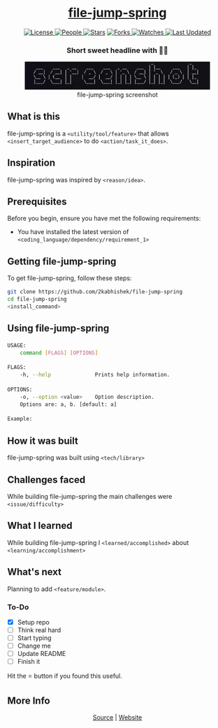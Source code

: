 <div align = "center">

<h1><a href="https://2kabhishek.github.io/file-jump-spring">file-jump-spring</a></h1>

<a href="https://github.com/2KAbhishek/file-jump-spring/blob/main/LICENSE">
<img alt="License" src="https://img.shields.io/github/license/2kabhishek/file-jump-spring?style=flat&color=eee&label="> </a>

<a href="https://github.com/2KAbhishek/file-jump-spring/graphs/contributors">
<img alt="People" src="https://img.shields.io/github/contributors/2kabhishek/file-jump-spring?style=flat&color=ffaaf2&label=People"> </a>

<a href="https://github.com/2KAbhishek/file-jump-spring/stargazers">
<img alt="Stars" src="https://img.shields.io/github/stars/2kabhishek/file-jump-spring?style=flat&color=98c379&label=Stars"></a>

<a href="https://github.com/2KAbhishek/file-jump-spring/network/members">
<img alt="Forks" src="https://img.shields.io/github/forks/2kabhishek/file-jump-spring?style=flat&color=66a8e0&label=Forks"> </a>

<a href="https://github.com/2KAbhishek/file-jump-spring/watchers">
<img alt="Watches" src="https://img.shields.io/github/watchers/2kabhishek/file-jump-spring?style=flat&color=f5d08b&label=Watches"> </a>

<a href="https://github.com/2KAbhishek/file-jump-spring/pulse">
<img alt="Last Updated" src="https://img.shields.io/github/last-commit/2kabhishek/file-jump-spring?style=flat&color=e06c75&label="> </a>

<h3>Short sweet headline with 🎇🎉</h3>

<figure>
  <img src= "images/screenshot.png" alt="file-jump-spring Demo">
  <br/>
  <figcaption>file-jump-spring screenshot</figcaption>
</figure>

</div>

## What is this

file-jump-spring is a `<utility/tool/feature>` that allows `<insert_target_audience>` to do `<action/task_it_does>`.

## Inspiration

file-jump-spring was inspired by `<reason/idea>`.

## Prerequisites

Before you begin, ensure you have met the following requirements:

- You have installed the latest version of `<coding_language/dependency/requirement_1>`

## Getting file-jump-spring

To get file-jump-spring, follow these steps:

```bash
git clone https://github.com/2kabhishek/file-jump-spring
cd file-jump-spring
<install_command>
```

## Using file-jump-spring

```bash
USAGE:
    command [FLAGS] [OPTIONS]

FLAGS:
    -h, --help              Prints help information.

OPTIONS:
    -o, --option <value>    Option description.
    Options are: a, b. [default: a]

Example:


```

## How it was built

file-jump-spring was built using `<tech/library>`

## Challenges faced

While building file-jump-spring the main challenges were `<issue/difficulty>`

## What I learned

While building file-jump-spring I `<learned/accomplished>` about `<learning/accomplishment>`

## What's next

Planning to add `<feature/module>`.

### To-Do

- [x] Setup repo
- [ ] Think real hard
- [ ] Start typing
- [ ] Change me
- [ ] Update README
- [ ] Finish it

Hit the ⭐ button if you found this useful.

## More Info

<div align="center">

<a href="https://github.com/2KAbhishek/file-jump-spring">Source</a> | <a href="https://2kabhishek.github.io/file-jump-spring">Website</a>

</div>
